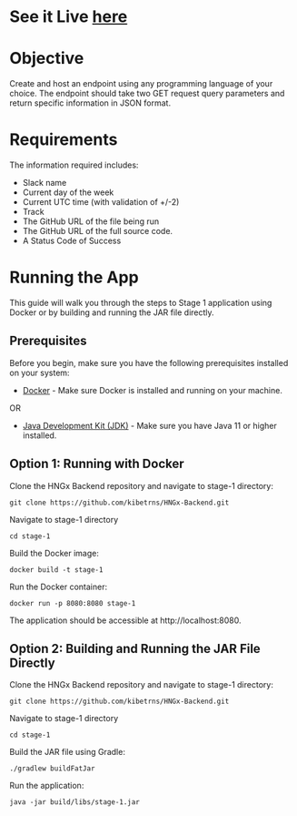 # See it Live [here](https://kibetrns-hngxbackend-stage1.onrender.com)


# Objective
Create and host an endpoint using any programming language of your choice.
The endpoint should take two GET request query parameters and return specific information in JSON format.

# Requirements
The information required includes:

- Slack name
- Current day of the week
- Current UTC time (with validation of +/-2)
- Track
- The GitHub URL of the file being run
- The GitHub URL of the full source code.
- A  Status Code of Success

# Running the App

This guide will walk you through the steps to Stage 1 application using Docker or by building and running the JAR file directly.

## Prerequisites

Before you begin, make sure you have the following prerequisites installed on your system:

- [Docker](https://www.docker.com/get-started) - Make sure Docker is installed and running on your machine.

OR

- [Java Development Kit (JDK)](https://www.oracle.com/java/technologies/javase-downloads.html) - Make sure you have Java 11 or higher installed.

## Option 1: Running with Docker
Clone the HNGx Backend repository and navigate to stage-1 directory:
```
git clone https://github.com/kibetrns/HNGx-Backend.git
```
Navigate to stage-1 directory
```
cd stage-1
```

Build the Docker image:
```
docker build -t stage-1
```

Run the Docker container:
```
docker run -p 8080:8080 stage-1
```
The application should be accessible at http://localhost:8080.

## Option 2: Building and Running the JAR File Directly
Clone the HNGx Backend repository and navigate to stage-1 directory:
```
git clone https://github.com/kibetrns/HNGx-Backend.git
```
Navigate to stage-1 directory
```
cd stage-1
```

Build the JAR file using Gradle:
```
./gradlew buildFatJar
```

Run the application:
```
java -jar build/libs/stage-1.jar
```